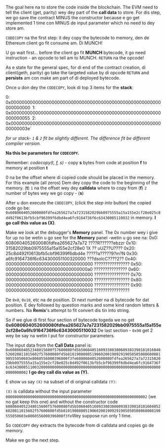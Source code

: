 The goal here na to store the code inside the blockchain. The EVM need to tell the client (get, parity) wey dey part of the **call data** to store.   For dis step, we go save the contract MINUS the constructor because e go get implemented 1 time con MINUS de input parameter which no need to dey store am.

`CODECOPY` na the first step: it dey copy the bytecode to memory, den de Ethereum client go fit consume am.  Di MUNCH!

U go wait first... before the client go fit **MUNCH** bytecode, it go need instruction - an opcode to tell am to MUNCH. `RETURN` na the opcode!

As e state for the general spec, for di end of the contract creation, di client(geth, parity) go take the targeted value by di opcode `RETURN` and **persists** am con make am part of di deployed bytecode.

Once u don dey the `CODECOPY`, look di top 3 items for the **stack**:

0: 0x0000000000000000000000000000000000000000000000000000000000000000`
`1: 0x0000000000000000000000000000000000000000000000000000000000000055`
`2: 0x000000000000000000000000000000000000000000000000000000000000003e\`

_for ur stack- `1` & `2` fit be slightly different.  The difference fit be different compiler version._

**Na this be parameters for `CODECOPY`.**

Remember: _codecopy(t, f, s)_ - copy **s** bytes from code at position **f** to memory at position **t**

0 na be the offset where di copied code should be placed in the memory. For this example (all zeros) Dem dey copy the code to the beginning of the memory. (**t**)
`1` na the offset wey dey **calldata** where to copy from (**f**)
`2` number of bytes wey we go copy - (**s**)

After u don execute the `CODECOPY`, (click the _step into_ button) the copied code go be:
`0x6080604052600080fdfea265627a7a7231582029bb0975555a15a155e2cf28e025c8d492f0613bfb5cbf96399f6dbd4ea6fc9164736f6c63430005110032` in memory.  **I go call this value as (X)**.

Make we look at the debugger's **Memory** panel.
The 0x number wey i give for up no be wetin u go see for the **Memory** panel -wetin u go see na:
0x0: 6080604052600080fdfea265627a7a72 ????R??????ebzzr
0x10: 31582029bb0975555a15a155e2cf28e0 1X ?? uUZ??U????
0x20: 25c8d492f0613bfb5cbf96399f6dbd4e ?????a?????9?m?N
0x30: a6fc9164736f6c634300051100320000 ???dsolcC????2??
0x40: 00000000000000000000000000000000 ????????????????
0x50: 000000000000000000000000000000a0 ???????????????
0x60: 00000000000000000000000000000000 ????????????????
0x70: 00000000000000000000000000000000 ????????????????
0x80: 00000000000000000000000000000000 ????????????????
0x90: 00000000000000000000000000000002 ????????????????

De `0x0`, `0x10`, etc na de position. Di next number na di bytecode for dat position.  E dey followed by question marks and some kind random letters & numbers.  Na **Remix**'s attempt to fit convert dis tin into string.

So if we glue di first four section of bytecode togeda we no get
**0x6080604052600080fdfea265627a7a7231582029bb0975555a15a155e2cf28e0a6fc9164736f6c63430005110032**  De last section - `0x90` get 2 wey be say na wetin I put for constructor parameters.

The input data from the **Call Data** panel is:
`0x6080604052348015600f57600080fd5b506040516093380380609383398181016040526020811015602f57600080fd5b81019080805190602001909291905050508060008190555050603e8060556000396000f3fe6080604052600080fdfea265627a7a7231582029bb0975555a15a155e2cf28e025c8d492f0613bfb5cbf96399f6dbd4ea6fc9164736f6c634300051100320000000000000000000000000000000000000000000000000000000000000002`
**I go dey call dis value as (Y).**

E show us say `(X)` na subset of di original calldata `(Y)`:

`(X)` is calldata without the input parameter `0000000000000000000000000000000000000000000000000000000000000002` (we no gat keep this one)
and without the constructor code `6080604052348015600f57600080fd5b506040516093380380609383398181016040526020811015602f57600080fd5b81019080805190602001909291905050508060008190555050603e8060556000396000f3fe`Wey suppose run only 1 time.

So `CODECOPY` dey extracts the bytecode from di calldata and copies go de memory.

Make we go the next step.
